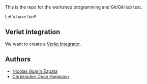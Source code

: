 This is the repo for the workshop programming and Git/GitHub test.

Let's have fun!!


## Verlet integration


We want to create a [Verlet Integrator](http://en.wikipedia.org/wiki/Verlet_integration).


## Authors

- [Nicolas Guarin Zapata](https://github.com/nicoguaro)
- [Christopher Dean Hagmann](https://github.com/cdhagmann)

